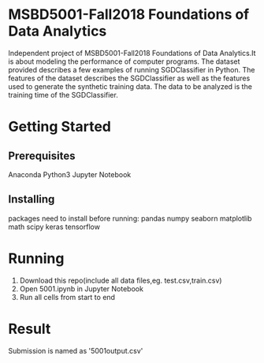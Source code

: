 # MSBD5001-Fall2018 Foundations of Data Analytics
Independent project of MSBD5001-Fall2018 Foundations of Data Analytics.It is about modeling the performance of computer programs. The dataset provided describes a few examples of running SGDClassifier in Python. The features of the dataset describes the SGDClassifier as well as the features used to generate the synthetic training data. The data to be analyzed is the training time of the SGDClassifier.
# Getting Started
## Prerequisites
Anaconda
Python3
Jupyter Notebook
## Installing
packages need to install before running:
  pandas
  numpy
  seaborn
  matplotlib
  math
  scipy
  keras
  tensorflow
# Running 
  1. Download this repo(include all data files,eg. test.csv,train.csv)
  2. Open 5001.ipynb in Jupyter Notebook
  3. Run all cells from start to end

# Result
Submission is named as '5001output.csv'

